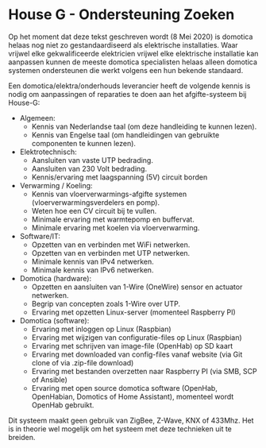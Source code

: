 # House G - Ondersteuning Zoeken

Op het moment dat deze tekst geschreven wordt (8 Mei 2020) is domotica helaas nog niet zo gestandaardiseerd als elektrische installaties. Waar vrijwel elke gekwalificeerde elektricien vrijwel elke elektrische installatie kan aanpassen kunnen de meeste domotica specialisten helaas alleen domotica systemen ondersteunen die werkt volgens een hun bekende standaard.

Een domotica/elektra/onderhouds leverancier heeft de volgende kennis is nodig om aanpassingen of reparaties te doen aan het afgifte-systeem bij House-G:
- Algemeen:
  - Kennis van Nederlandse taal (om deze handleiding te kunnen lezen).
  - Kennis van Engelse taal (om handleidingen van gebruikte componenten te kunnen lezen).
- Elektrotechnisch:
  - Aansluiten van vaste UTP bedrading.
  - Aansluiten van 230 Volt bedrading.
  - Kennis/ervaring met laagspanning (5V) circuit borden
- Verwarming / Koeling:
  - Kennis van vloerverwarmings-afgifte systemen (vloerverwarmingsverdelers en pomp).
  - Weten hoe een CV circuit bij te vullen.
  - Minimale ervaring met warmtepomp en buffervat.
  - Minimale ervaring met koelen via vloerverwarming.
- Software/IT:
  - Opzetten van en verbinden met WiFi netwerken.
  - Opzetten van en verbinden met UTP netwerken.
  - Minimale kennis van IPv4 netwerken.
  - Minimale kennis van IPv6 netwerken.
- Domotica (hardware):
  - Opzetten en aansluiten van 1-Wire (OneWire) sensor en actuator netwerken.
  - Begrip van concepten zoals 1-Wire over UTP.
  - Ervaring met opzetten Linux-server (momenteel Raspberry PI)
- Domotica (software):
  - Ervaring met inloggen op Linux (Raspbian)
  - Ervaring met wijzigen van configuratie-files op Linux (Raspbian)
  - Ervaring met schrijven van image-file (OpenHab) op SD kaart
  - Ervaring met downloaded van config-files vanaf website (via Git clone of via .zip-file download)
  - Ervaring met bestanden overzetten naar Raspberry PI (via SMB, SCP of Ansible)
  - Ervaring met open source domotica software (OpenHab, OpenHabian, Domotics of Home Assistant), momenteel wordt OpenHab gebruikt.

Dit systeem maakt geen gebruik van ZigBee, Z-Wave, KNX of 433Mhz. Het is in theorie wel mogelijk om het systeem met deze technieken uit te breiden.
